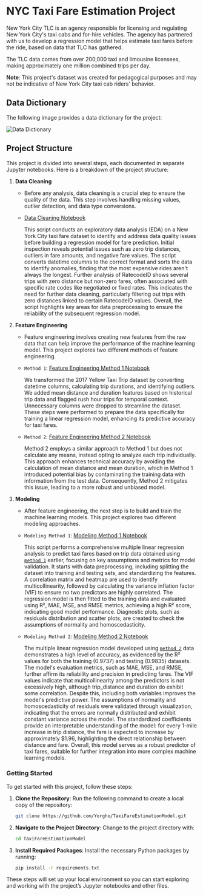 # NYC Taxi Fare Estimation Project

New York City TLC is an agency responsible for licensing and regulating New York City's taxi cabs and for-hire vehicles. The agency has partnered with us to develop a regression model that helps estimate taxi fares before the ride, based on data that TLC has gathered. 

The TLC data comes from over 200,000 taxi and limousine licensees, making approximately one million combined trips per day. 

**Note**: This project's dataset was created for pedagogical purposes and may not be indicative of New York City taxi cab riders' behavior.

## Data Dictionary

The following image provides a data dictionary for the project:

![Data Dictionary](https://github.com/Yorgho/TaxiFareEstimationModel/blob/main/Data_Dictionary.png)

## Project Structure

This project is divided into several steps, each documented in separate Jupyter notebooks. Here is a breakdown of the project structure:

1. **Data Cleaning**
    - Before any analysis, data cleaning is a crucial step to ensure the quality of the data. This step involves handling missing values, outlier detection, and data type conversions.
    - [Data Cleaning Notebook](https://github.com/Yorgho/TaxiFareEstimationModel/blob/main/1-Data%20cleaning_Taxi%20Fare%20Estimation.ipynb)
      
      This script conducts an exploratory data analysis (EDA) on a New York City taxi fare dataset to identify and address data quality issues before building a regression model for fare prediction.
      Initial inspection reveals potential issues such as zero trip distances, outliers in fare amounts, and negative fare values.
      The script converts datetime columns to the correct format and sorts the data to identify anomalies, finding that the most expensive rides aren't always the longest.
      Further analysis of RatecodeID shows several trips with zero distance but non-zero fares, often associated with specific rate codes like negotiated or fixed rates.
      This indicates the need for further data cleaning, particularly filtering out trips with zero distances linked to certain RatecodeID values.
      Overall, the script highlights key areas for data preprocessing to ensure the reliability of the subsequent regression model.

2. **Feature Engineering**
    - Feature engineering involves creating new features from the raw data that can help improve the performance of the machine learning model. This project explores two different methods of feature engineering.
    - `Method 1`: [Feature Engineering Method 1 Notebook](https://github.com/Yorgho/TaxiFareEstimationModel/blob/main/2-Feature%20Engineering_Taxi%20Fare%20Estimation_MLR.ipynb)  

      We transformed the 2017 Yellow Taxi Trip dataset by converting datetime columns, calculating trip durations, and identifying outliers. We added mean distance and duration features based on historical trip data and flagged rush hour trips for temporal context.            Unnecessary columns were dropped to streamline the dataset. These steps were performed to prepare the data specifically for training a linear regression model, enhancing its predictive accuracy for taxi fares.
      
    - `Method 2`: [Feature Engineering Method 2 Notebook](https://github.com/Yorgho/TaxiFareEstimationModel/blob/main/2-Feature%20Engineering_Taxi%20Fare%20Estimation_MLR2.ipynb)
      
      Method 2 employs a similar approach to Method 1 but does not calculate any means, instead opting to analyze each trip individually.
      This approach enhances technical accuracy by avoiding the calculation of mean distance and mean duration, which in Method 1 introduced potential bias by contaminating the training data with information from the test data.
      Consequently, Method 2 mitigates this issue, leading to a more robust and unbiased model.
      
3. **Modeling**
    - After feature engineering, the next step is to build and train the machine learning models. This project explores two different modeling approaches.
    - `Modeling Method 1`: [Modeling Method 1 Notebook](https://github.com/Yorgho/TaxiFareEstimationModel/blob/main/3-MLR_Taxi%20Fare%20Estimation.ipynb)
  
      This script performs a comprehensive multiple linear regression analysis to predict taxi fares based on trip data obtained using [`method 1`](#Method-1) earlier, focusing on key assumptions and metrics for model validation. It starts with data preprocessing,
      including splitting the dataset into training and testing sets, and standardizing the features. A correlation matrix and heatmap are used to identify multicollinearity,
      followed by calculating the variance inflation factor (VIF) to ensure no two predictors are highly correlated.
      The regression model is then fitted to the training data and evaluated using R², MAE, MSE, and RMSE metrics, achieving a high R² score, indicating good model performance.
      Diagnostic plots, such as residuals distribution and scatter plots, are created to check the assumptions of normality and homoscedasticity.
      
    - `Modeling Method 2`: [Modeling Method 2 Notebook](https://github.com/Yorgho/TaxiFareEstimationModel/blob/main/3-MLR_Taxi%20Fare%20Estimation2.ipynb)

      The multiple linear regression model developed using [`method 2`](#Method-2) data demonstrates a high level of accuracy, as evidenced by the R² values for both the training (0.9737) and testing (0.9835) datasets.
      The model's evaluation metrics, such as MAE, MSE, and RMSE, further affirm its reliability and precision in predicting fares.
      The VIF values indicate that multicollinearity among the predictors is not excessively high, although trip_distance and duration do exhibit some correlation. Despite this, including both variables improves the model's predictive power.
      The assumptions of normality and homoscedasticity of residuals were validated through visualization, indicating that the errors are normally distributed and exhibit constant variance across the model.
      The standardized coefficients provide an interpretable understanding of the model: for every 1-mile increase in trip distance, the fare is expected to increase by approximately $1.96, highlighting the direct relationship between distance and fare.
      Overall, this model serves as a robust predictor of taxi fares, suitable for further integration into more complex machine learning models.

### Getting Started

To get started with this project, follow these steps:

1. **Clone the Repository**: Run the following command to create a local copy of the repository:

    ```sh
    git clone https://github.com/Yorgho/TaxiFareEstimationModel.git
    ```

2. **Navigate to the Project Directory**: Change to the project directory with:

    ```sh
    cd TaxiFareEstimationModel
    ```

3. **Install Required Packages**: Install the necessary Python packages by running:

    ```sh
    pip install -r requirements.txt
    ```

These steps will set up your local environment so you can start exploring and working with the project’s Jupyter notebooks and other files.
